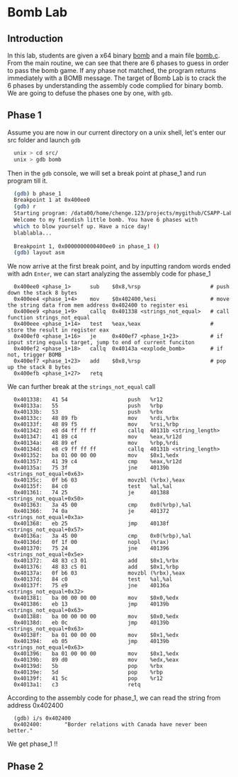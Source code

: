 # Bomb Lab

## Introduction
In this lab, students are given a x64 binary [bomb](src/bomb) and a main file [bomb.c](src/bomb.c). From the
main routine, we can see that there are 6 phases to guess in order to pass the bomb game. If any phase not
matched, the program returns immediately with a BOMB message. The target of Bomb Lab is to crack the 6 phases
by understanding the assembly code complied for binary bomb. We are going to defuse the phases one by one,
with `gdb`.

## Phase 1
Assume you are now in our current directory on a unix shell, let's enter our src folder and launch `gdb`
```sh
  unix > cd src/
  unix > gdb bomb
```
Then in the `gdb` console, we will set a break point at phase\_1 and run program till it.
```sh
  (gdb) b phase_1
  Breakpoint 1 at 0x400ee0
  (gdb) r
  Starting program: /data00/home/chenge.123/projects/mygithub/CSAPP-Labs/02-Bomb-Lab/src/bomb
  Welcome to my fiendish little bomb. You have 6 phases with
  which to blow yourself up. Have a nice day!
  blablabla...
  
  Breakpoint 1, 0x0000000000400ee0 in phase_1 ()
  (gdb) layout asm
```
We now arrive at the first break point, and by inputting random words ended with adn `Enter`, we can
start analyzing the assembly code for phase\_1
```
  0x400ee0 <phase_1>      sub    $0x8,%rsp                      # push down the stack 8 bytes
  0x400ee4 <phase_1+4>    mov    $0x402400,%esi                 # move the string data from mem address 0x402400 to register esi
  0x400ee9 <phase_1+9>    callq  0x401338 <strings_not_equal>   # call function strings_not_equal
  0x400eee <phase_1+14>   test   %eax,%eax                      # store the result in register eax
  0x400ef0 <phase_1+16>   je     0x400ef7 <phase_1+23>          # if input string equals target, jump to end of current funciton
  0x400ef2 <phase_1+18>   callq  0x40143a <explode_bomb>        # if not, trigger BOMB
  0x400ef7 <phase_1+23>   add    $0x8,%rsp                      # pop up the stack 8 bytes
  0x400efb <phase_1+27>   retq
```
We can further break at the `strings_not_equal` call
```
  0x401338:   41 54                   push   %r12
  0x40133a:   55                      push   %rbp
  0x40133b:   53                      push   %rbx
  0x40133c:   48 89 fb                mov    %rdi,%rbx
  0x40133f:   48 89 f5                mov    %rsi,%rbp
  0x401342:   e8 d4 ff ff ff          callq  40131b <string_length>
  0x401347:   41 89 c4                mov    %eax,%r12d
  0x40134a:   48 89 ef                mov    %rbp,%rdi
  0x40134d:   e8 c9 ff ff ff          callq  40131b <string_length>
  0x401352:   ba 01 00 00 00          mov    $0x1,%edx
  0x401357:   41 39 c4                cmp    %eax,%r12d
  0x40135a:   75 3f                   jne    40139b <strings_not_equal+0x63>
  0x40135c:   0f b6 03                movzbl (%rbx),%eax
  0x40135f:   84 c0                   test   %al,%al
  0x401361:   74 25                   je     401388 <strings_not_equal+0x50>
  0x401363:   3a 45 00                cmp    0x0(%rbp),%al
  0x401366:   74 0a                   je     401372 <strings_not_equal+0x3a>
  0x401368:   eb 25                   jmp    40138f <strings_not_equal+0x57>
  0x40136a:   3a 45 00                cmp    0x0(%rbp),%al
  0x40136d:   0f 1f 00                nopl   (%rax)
  0x401370:   75 24                   jne    401396 <strings_not_equal+0x5e>
  0x401372:   48 83 c3 01             add    $0x1,%rbx
  0x401376:   48 83 c5 01             add    $0x1,%rbp
  0x40137a:   0f b6 03                movzbl (%rbx),%eax
  0x40137d:   84 c0                   test   %al,%al
  0x40137f:   75 e9                   jne    40136a <strings_not_equal+0x32>
  0x401381:   ba 00 00 00 00          mov    $0x0,%edx
  0x401386:   eb 13                   jmp    40139b <strings_not_equal+0x63>
  0x401388:   ba 00 00 00 00          mov    $0x0,%edx
  0x40138d:   eb 0c                   jmp    40139b <strings_not_equal+0x63>
  0x40138f:   ba 01 00 00 00          mov    $0x1,%edx
  0x401394:   eb 05                   jmp    40139b <strings_not_equal+0x63>
  0x401396:   ba 01 00 00 00          mov    $0x1,%edx
  0x40139b:   89 d0                   mov    %edx,%eax
  0x40139d:   5b                      pop    %rbx
  0x40139e:   5d                      pop    %rbp
  0x40139f:   41 5c                   pop    %r12
  0x4013a1:   c3                      retq
```
According to the assembly code for phase\_1, we can read the string from address 0x402400
```
  (gdb) i/s 0x402400
  0x402400:       "Border relations with Canada have never been better."
```
We get phase\_1 !!


## Phase 2

